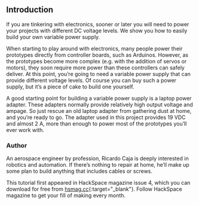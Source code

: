 ## Introduction

If you are tinkering with electronics, sooner or later you will need to power your projects with different DC voltage levels. We show you how to easily build your own variable power supply.

When starting to play around with electronics, many people power their prototypes directly from controller boards, such as Arduinos. However, as the prototypes become more complex (e.g. with the addition of servos or motors), they soon require more power than these controllers can safely deliver. At this point, you’re going to need a variable power supply that can provide different voltage levels. Of course you can buy such a power supply, but it’s a piece of cake to build one yourself.

A good starting point for building a variable power supply is a laptop power adapter. These adapters normally provide relatively high output voltage and ampage. So just rescue an old laptop adapter from gathering dust at home, and you’re ready to go. The adapter used in this project provides 19 VDC and almost 2 A, more than enough to power most of the prototypes you’ll ever work with. 

### Author
An aerospace engineer by profession, Ricardo Caja is deeply interested in robotics and automation. If there’s nothing to repair at home, he’ll make up some plan to build anything that includes cables or screws. 

This tutorial first appeared in HackSpace magazine issue 4, which you can download for free from [hsmag.cc](https://hsmag.cc){:target="_blank"}. Follow HackSpace magazine to get your fill of making every month.
